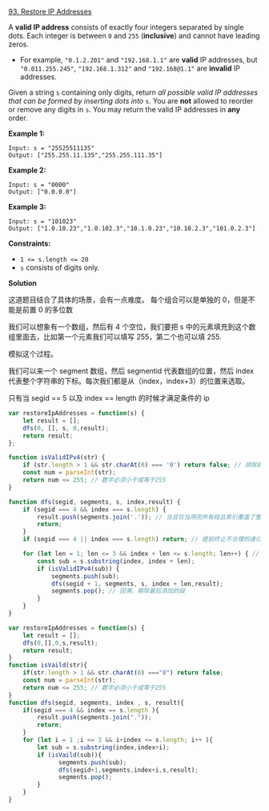 [93. Restore IP Addresses](https://leetcode.com/problems/restore-ip-addresses/)

A **valid IP address** consists of exactly four integers separated by single dots. Each integer is between `0` and `255` (**inclusive**) and cannot have leading zeros.

- For example, `"0.1.2.201"` and `"192.168.1.1"` are **valid** IP addresses, but `"0.011.255.245"`, `"192.168.1.312"` and `"192.168@1.1"` are **invalid** IP addresses.

Given a string `s` containing only digits, return *all possible valid IP addresses that can be formed by inserting dots into* `s`. You are **not** allowed to reorder or remove any digits in `s`. You may return the valid IP addresses in **any** order.


**Example 1:**

```
Input: s = "25525511135"
Output: ["255.255.11.135","255.255.111.35"]
```

**Example 2:**

```
Input: s = "0000"
Output: ["0.0.0.0"]
```

**Example 3:**

```
Input: s = "101023"
Output: ["1.0.10.23","1.0.102.3","10.1.0.23","10.10.2.3","101.0.2.3"]
```
 
**Constraints:**

- `1 <= s.length <= 20`
- `s` consists of digits only.


**Solution**

这道题目结合了具体的场景，会有一点难度。
每个组合可以是单独的 0，但是不能是前置 0 的多位数

我们可以想象有一个数组，然后有 4 个空位，我们要把 s 中的元素填充到这个数组里面去，比如第一个元素我们可以填写 255，第二个也可以填 255.

模拟这个过程。

我们可以来一个 segment 数组，然后 segmentid 代表数组的位置，然后 index 代表整个字符串的下标。每次我们都是从（index，index+3）的位置来选取。

只有当 segid == 5 以及 index == length 的时候才满足条件的 ip


```js
var restoreIpAddresses = function(s) {
    let result = []; 
    dfs(0, [], s, 0,result);
    return result;
};

function isValidIPv4(str) {
    if (str.length > 1 && str.charAt(0) === '0') return false; // 排除前导零的情况，除非是“0”
    const num = parseInt(str);
    return num <= 255; // 数字必须小于或等于255
}

function dfs(segid, segments, s, index,result) {
    if (segid === 4 && index === s.length) {
        result.push(segments.join('.')); // 当且仅当用完所有段且索引覆盖了整个字符串时，加入结果
        return;
    }
    if (segid === 4 || index === s.length) return; // 提前终止不合理的递归路径

    for (let len = 1; len <= 3 && index + len <= s.length; len++) { // 检查从1到3个字符的可能性
        const sub = s.substring(index, index + len);
        if (isValidIPv4(sub)) {
            segments.push(sub);
            dfs(segid + 1, segments, s, index + len,result);
            segments.pop(); // 回溯，移除最后添加的段
        }
    }
}
```

```js
var restoreIpAddresses = function(s) {
    let result = [];
    dfs(0,[],0,s,result);
    return result; 
}
function isVaild(str){
    if(str.length > 1 && str.charAt(0) ==="0") return false;
    const num = parseInt(str);
    return num <= 255; // 数字必须小于或等于255
}
function dfs(segid, segments, index , s, result){
    if(segid === 4 && index == s.length ){
        result.push(segments.join("."));
        return;
    }
    for (let i = 1 ;i <= 3 && i+index <= s.length; i++ ){
        let sub = s.substring(index,index+i);
        if (isVaild(sub)){
              segments.push(sub);  
              dfs(segid+1,segments,index+i,s,result);
              segments.pop();
        }
    }
}
```




